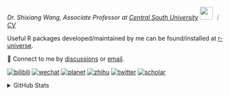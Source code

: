 
<p><em>Dr. Shixiang Wang, Associate Professor at <a href="https://en.csu.edu.cn/">Central South University</a> <img src="https://media.giphy.com/media/WUlplcMpOCEmTGBtBW/giphy.gif" width="30">  ｜ <a href="https://shixiangwang.github.io/cv-shixiang/">CV</a>
</em></p>

Useful R packages developed/maintained by me can be found/installed at [r-universe](https://shixiangwang.r-universe.dev/).

💬 Connect to me by
[discussions](https://github.com/ShixiangWang/self-study/discussions) or [email](mailto:shixiang1994wang@gmail.com). 

[![bilibili](https://img.shields.io/badge/王诗翔-B站-yellow)](https://space.bilibili.com/11553374) [![wechat](https://img.shields.io/badge/王诗翔-微信公众号-important)](https://shixiangwang.github.io/home/logo/qrcode.jpg) [![planet](https://img.shields.io/badge/王诗翔-知识星球-blueviolet)](https://t.zsxq.com/rBqbIei)  [![zhihu](https://img.shields.io/badge/王诗翔-知乎-blue)](https://www.zhihu.com/people/shixiangwang) [![twitter](https://img.shields.io/badge/WangShxiang-twitter-ff69b4)](https://twitter.com/WangShxiang) [![scholar](https://img.shields.io/badge/ShixiangWang-Scholar-00ffff)](https://scholar.google.com/citations?user=FvNp0NkAAAAJ) 

<details>
 
<summary>GitHub Stats</summary>


<!--START_SECTION:waka-->
**🐱 My GitHub Data** 

> 📦 5.0 MB Used in GitHub's Storage 
 > 
> 🏆 877 Contributions in the Year 2024
 > 
> 🚫 Not Opted to Hire
 > 
> 📜 96 Public Repositories 
 > 
> 🔑 30 Private Repositories 
 > 
**I'm an Early 🐤** 

```text
🌞 Morning                2258 commits        ████░░░░░░░░░░░░░░░░░░░░░   16.79 % 
🌆 Daytime                5733 commits        ███████████░░░░░░░░░░░░░░   42.64 % 
🌃 Evening                4550 commits        ████████░░░░░░░░░░░░░░░░░   33.84 % 
🌙 Night                  904 commits         ██░░░░░░░░░░░░░░░░░░░░░░░   06.72 % 
```
📅 **I'm Most Productive on Tuesday** 

```text
Monday                   2132 commits        ████░░░░░░░░░░░░░░░░░░░░░   15.86 % 
Tuesday                  2484 commits        █████░░░░░░░░░░░░░░░░░░░░   18.48 % 
Wednesday                2242 commits        ████░░░░░░░░░░░░░░░░░░░░░   16.68 % 
Thursday                 2130 commits        ████░░░░░░░░░░░░░░░░░░░░░   15.84 % 
Friday                   2061 commits        ████░░░░░░░░░░░░░░░░░░░░░   15.33 % 
Saturday                 1026 commits        ██░░░░░░░░░░░░░░░░░░░░░░░   07.63 % 
Sunday                   1370 commits        ███░░░░░░░░░░░░░░░░░░░░░░   10.19 % 
```


**I Mostly Code in R** 

```text
R                        83 repos            ██████████████░░░░░░░░░░░   54.25 % 
Shell                    9 repos             █░░░░░░░░░░░░░░░░░░░░░░░░   05.88 % 
JavaScript               7 repos             █░░░░░░░░░░░░░░░░░░░░░░░░   04.58 % 
Jupyter Notebook         5 repos             █░░░░░░░░░░░░░░░░░░░░░░░░   03.27 % 
Rust                     2 repos             ░░░░░░░░░░░░░░░░░░░░░░░░░   01.31 % 
```




 Last Updated on 14/10/2024 18:50:20 UTC
<!--END_SECTION:waka-->

> These Readme stats are generated using github action [awesome-readme-stats](https://github.com/anmol098/waka-readme-stats)

-----

**NOTE: Top languages does not indicate my skill level or anything like that. It is just a metric of which languages have been hosted by me on GitHub based on the usage across repositories.**

</details>
